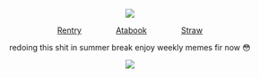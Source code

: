 <div id="header" align="center">

![](https://komarev.com/ghpvc/?username=destroy-boys&style=plastic&color=lightgrey&label=_b꧞re_&base=1000)

<div id="header" align="center">

[Rentry](https://rentry.co/megz)⠀⠀⠀⠀⠀⠀[Atabook](https://lufeng.atabook.org/)⠀⠀⠀⠀⠀⠀[Straw](https://4megz.straw.page)


redoing this shit in summer break enjoy weekly memes fir now 😳

<div id="header" align="center">

![](https://i.postimg.cc/fW2HWTfh/Screenshot-20250420-203358-Instagram.jpg)
